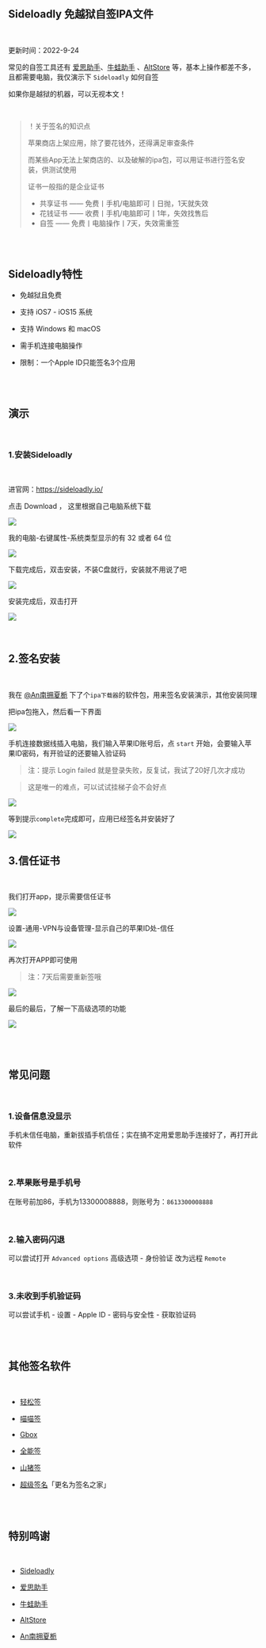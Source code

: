 ## Sideloadly 免越狱自签IPA文件

</br>

更新时间：2022-9-24

常见的自签工具还有 [爱思助手](https://www.i4.cn/)、[牛蛙助手](https://www.ios222.com/) 、[AltStore](https://altstore.io/) 等，基本上操作都差不多，且都需要电脑，我仅演示下 `Sideloadly` 如何自签


如果你是越狱的机器，可以无视本文！

</br>

>！关于签名的知识点
>
>苹果商店上架应用，除了要花钱外，还得满足审查条件
>
>而某些App无法上架商店的、以及破解的ipa包，可以用证书进行签名安装，供测试使用
>
>证书一般指的是企业证书
>
>* 共享证书 —— 免费丨手机/电脑即可丨日抛，1天就失效
>* 花钱证书 —— 收费丨手机/电脑即可丨1年，失效找售后
>* 自签 —— 免费丨电脑操作丨7天，失效需重签
>



</br>
</br>

## Sideloadly特性


* 免越狱且免费

* 支持 iOS7 - iOS15 系统

* 支持 Windows 和 macOS

* 需手机连接电脑操作

* 限制：一个Apple ID只能签名3个应用

</br>
</br>

## 演示

</br>

### 1.安装Sideloadly
</br>

进官网：https://sideloadly.io/

点击 Download ， 这里根据自己电脑系统下载


![](https://ghproxy.com/https://raw.githubusercontent.com/Yiov/notes/main/Sideloadly/Sideloadly-01.png)

我的电脑-右键属性-系统类型显示的有 32 或者 64 位

![](https://ghproxy.com/https://raw.githubusercontent.com/Yiov/notes/main/Sideloadly/Sideloadly-02.png)


下载完成后，双击安装，不装C盘就行，安装就不用说了吧

![](https://ghproxy.com/https://raw.githubusercontent.com/Yiov/notes/main/Sideloadly/Sideloadly-03.png)


安装完成后，双击打开

![](https://ghproxy.com/https://raw.githubusercontent.com/Yiov/notes/main/Sideloadly/Sideloadly-04.png)


</br>

## 2.签名安装

</br>

我在 [@An南拥夏栀](https://www.nyxz166.cn/) 下了个`ipa下载器`的软件包，用来签名安装演示，其他安装同理

把ipa包拖入，然后看一下界面

![](https://ghproxy.com/https://raw.githubusercontent.com/Yiov/notes/main/Sideloadly/Sideloadly-05.png)


手机连接数据线插入电脑，我们输入苹果ID账号后，点 `start` 开始，会要输入苹果ID密码，有开验证的还要输入验证码

> 注：提示 Login failed 就是登录失败，反复试，我试了20好几次才成功

> 这是唯一的难点，可以试试挂梯子会不会好点

![](https://ghproxy.com/https://raw.githubusercontent.com/Yiov/notes/main/Sideloadly/Sideloadly-06.png)

等到提示`complete`完成即可，应用已经签名并安装好了

![](https://ghproxy.com/https://raw.githubusercontent.com/Yiov/notes/main/Sideloadly/Sideloadly-07.png)


## 3.信任证书

</br>

我们打开app，提示需要信任证书

![](https://ghproxy.com/https://raw.githubusercontent.com/Yiov/notes/main/Sideloadly/Sideloadly-08.png)


设置-通用-VPN与设备管理-显示自己的苹果ID处-信任

![](https://ghproxy.com/https://raw.githubusercontent.com/Yiov/notes/main/Sideloadly/Sideloadly-09.png)

再次打开APP即可使用

> 注：7天后需要重新签哦

![](https://ghproxy.com/https://raw.githubusercontent.com/Yiov/notes/main/Sideloadly/Sideloadly-10.png)


最后的最后，了解一下高级选项的功能


![](https://ghproxy.com/https://raw.githubusercontent.com/Yiov/notes/main/Sideloadly/Sideloadly-11.png)


</br>
</br>

## 常见问题

</br>


### 1.设备信息没显示

手机未信任电脑，重新拔插手机信任；实在搞不定用爱思助手连接好了，再打开此软件

</br>

### 2.苹果账号是手机号

在账号前加86，手机为13300008888，则账号为：`8613300008888`

</br>

### 2.输入密码闪退

可以尝试打开 `Advanced options` 高级选项 - 身份验证 改为远程 `Remote`

</br>

### 3.未收到手机验证码

可以尝试手机 - 设置 - Apple ID - 密码与安全性 - 获取验证码



</br>
</br>

## 其他签名软件

</br>

* [轻松签](https://esign.yyyue.xyz/)

* [喵喵签](https://amiao.app/)

* [Gbox](https://gbox.run/)

* [全能签](https://udid.nuosike.cn/sign/)

* [山猪签](https://www.shanzhuqian.com/)

* [超级签名](https://www.signhome.net/)「更名为签名之家」





</br>
</br>

## 特别鸣谢

</br>

* [Sideloadly](https://sideloadly.io/)

* [爱思助手](https://www.i4.cn/)

* [牛蛙助手](https://www.ios222.com/)

* [AltStore](https://altstore.io/)

* [An南拥夏栀](https://www.nyxz166.cn/)
